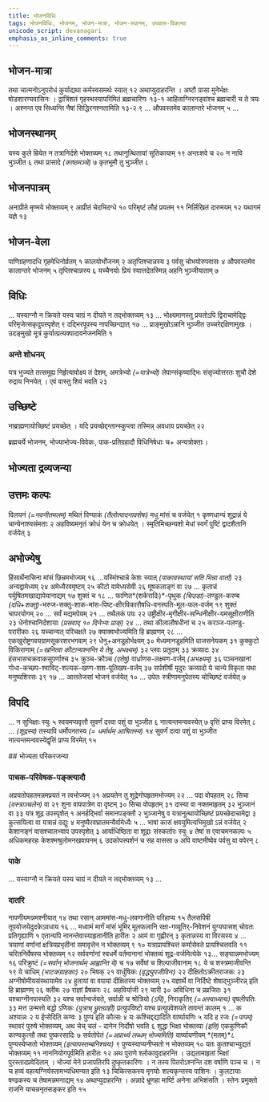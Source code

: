 ```yaml
---
title: भोजनविधिः
tags: भोजनविधिः, भोजनम्, भोजन-मात्रा, भोजन-स्थानम्, उपवास-विकल्पाः
unicode_script: devanagari
emphasis_as_inline_comments: true
---
```

## भोजन-मात्रा
तथा चात्मनोऽनुपरोधं कुर्याद्यथा कर्मस्वसमर्थः स्यात् १२ अथाप्युदाहरन्ति । अष्टौ ग्रासा मुनेर्भक्षः षोडशारण्यवासिनः । द्वात्रिंशतं गृहस्थस्यापरिमितं ब्रह्मचारिणः १३-१ आहिताग्निरनड्वांश्च ब्रह्मचारी च ते त्रयः । अश्नन्त एव सिध्यन्ति नैषां सिद्धिरनश्नतामिति १३-२ ९ …  औपवस्तमेव कालान्तरे भोजनम् ५ …

## भोजनस्थानम्
यस्य कुले म्रियेत न तत्रानिर्दशे भोक्तव्यम् १८ तथानुत्थितायां सूतिकायाम् १९ अन्तःशवे च २० न नावि भुञ्जीत ६ तथा प्रासादे *(काष्ठमञ्चे)* ७ कृतभूमौ तु भुञ्जीत ८ 

## भोजनपात्रम्
अनाप्रीते मृण्मये भोक्तव्यम् ९ आप्रीतं चेदभिदग्धे १० परिमृष्टं लौहं प्रयतम् ११ निर्लिखितं दारुमयम् १२ यथागमं यज्ञे १३ 

## भोजन-वेला
पाणिग्रहणादधि गृहमेधिनोर्व्रतम् १ कालयोर्भोजनम् २ अतृप्तिश्चान्नस्य ३ पर्वसु चोभयोरुपवासः ४ औपवस्तमेव कालान्तरे भोजनम् ५ तृप्तिश्चान्नस्य ६ यच्चैनयोः प्रियं स्यात्तदेतस्मिन्न् अहनि भुञ्जीयाताम् ७

## विधिः
… यस्याग्नौ न क्रियते यस्य चाग्रं न दीयते न तद्भोक्तव्यम् १३ … भोक्ष्यमाणस्तु प्रयतोऽपि द्विराचामेद्द्विः परिमृजेत्सकृदुपस्पृशेत् ९ दद्भिरपूपस्य नापच्छिन्द्यात् १७ … प्राङ्मुखोऽन्नानि भुञ्जीत उच्चरेद्दक्षिणामुखः । उदङ्मुखो मूत्रं कुर्यात्प्रत्यक्पादावनेजनमिति १

### अन्ते शोधनम्
यत्र भुज्यते तत्समूह्य निर्हृत्यावोक्ष्य तं देशम्, अमत्रेभ्यो *(=पात्रेभ्यो)* लेपान्संकृष्याद्भिः संसृज्योत्तरतः शुचौ देशे रुद्राय निनयेत् । एवं वास्तु शिवं भवति २३

## उच्छिष्टे
नाब्राह्मणायोच्छिष्टं प्रयच्छेत् । यदि प्रयच्छेद्दन्तान्स्कुप्त्वा तस्मिन्न् अवधाय प्रयच्छेत् २२

ब्रह्मचर्ये भोजनम्, भोज्याभोज्य-विवेकः, पाक-प्रतिग्रहादौ विधिनिषेधाः च+ अन्यत्रोक्ताः। 

## भोज्यता द्रव्यजन्या
## उत्तमः कल्पः
विलयनं *(=नवनीतमलम्)* मथितं पिण्याकं *(तैलोत्पादनावशेषः)* मधु मांसं च वर्जयेत् १ कृष्णधान्यं शूद्रान्नं ये चान्येनाश्यसंमताः २ अहविष्यमनृतं क्रोधं येन च क्रोधयेत् । स्मृतिमिच्छन्यशो मेधां स्वर्गं पुष्टिं द्वादशैतानि वर्जयेत् ३ 

## अभोज्येषु
हिंसार्थेनासिना मांसं छिन्नमभोज्यम् १६ …यस्मिंश्चान्ने केशः स्यात् *(पाकावस्थायां सति भिन्ना वार्ता)* २३ अन्यद्वामेध्यम् २४  अमेध्यैरवमृष्टम् २५ कीटो वामेध्यसेवी २६ मूषकलाङ्गं वा २७ … कृतान्नं पर्युषितमखाद्यापेयानाद्यम् १७ शुक्तं च १८ … फाणित*(शर्करादिः)*-पृथुक *(चिउडा)*-तण्डुल-करम्ब *(दधि+शक्तु)*-भरुज-सक्तु-शाक-मांस-पिष्ट-क्षीरविकारौषधि-वनस्पति-मूल-फल-वर्जम् १९ शुक्तं चापरयोगम् २० … सर्वं मद्यमपेयम् २१ … तथैलकं पयः २२ उष्ट्रीक्षीर-मृगीक्षीर-सन्धिनीक्षीर-यमसूक्षीराणीति २३ धेनोश्चानिर्दशायाः *(प्रसवाद् १० दिनेभ्यः प्राक्)* २४ … तथा कीलालौषधीनां च २५ करञ्ज-पलण्डु-परारीकाः २६ यच्चान्यत् परिचक्षते २७ क्याक्वभोज्यमिति हि ब्राह्मणम् २८ …एकखुरोष्ट्रगवयग्रामसूकरशरभगवाम् २९ धेनु+अनडुहोर्भक्ष्यम् ३० मेध्यमानडुहमिति वाजसनेयकम् ३१ कुक्कुटो विकिराणाम् *(=खनित्वा कीटान्यश्नन्ति ये तेषु, अभक्ष्यम्)* ३२ प्लवः प्रतुदाम् ३३ क्रव्यादः ३४  हंसभासचक्रवाकसुपर्णाश्च ३५ क्रुञ्च-क्रौञ्च *(एतेषु)* वार्ध्राणस-लक्ष्मण-वर्जम् *(अभक्ष्यम्)* ३६ पञ्चनखानां गोधा-कच्छप-श्वाविट्-शल्यक-खण्ग-शश-पूतिखष-वर्जम् ३७ सर्पशीर्षी मृदुरः क्रव्यादो ये चान्ये विकृता यथा मनुष्यशिरसः ३९ १७ … आत्ततेजसां भोजनं वर्जयेत् १० … उपेतः स्त्रीणामनुपेतस्य चोच्छिष्टं वर्जयेत् ७ 

## विपदि
 … न सुभिक्षाः स्युः ५ स्वयमप्यवृत्तौ सुवर्णं दत्त्वा पशुं वा भुञ्जीत ६ नात्यन्तमन्ववस्येत् ७ वृत्तिं प्राप्य विरमेत् ८ … *(शूद्रस्य)* तस्यापि धर्मोपनतस्य *(= धर्मार्थम् आश्रितस्य)* १४  सुवर्णं दत्वा पशुं वा भुञ्जीत नात्यन्तमन्ववस्येद्वृत्तिं प्राप्य विरमेत् १५ 


##‌ भोज्यता परिकरजन्या
### पाचक-परिवेषक-पङ्क्त्यादौ
 अप्रयतोपहतमन्नमप्रयतं न त्वभोज्यम् २१ अप्रयतेन तु शूद्रेणोपहृतमभोज्यम् २२ … पदा वोपहतम् २८ सिचा *(वस्त्राञ्चलेन)* वा २९ शुना वापपात्रेण वा दृष्टम् ३० सिचा वोपहृतम् ३१ दास्या वा नक्तमाहृतम् ३२ भुञ्जानं वा ३३ यत्र शूद्र उपस्पृशेत् १ अनर्हद्भिर्वा समानपङ्क्तौ २ भुञ्जानेषु व यत्रानूत्थायोच्छिष्टं प्रयच्छेदाचामेद्वा ३ कुत्सयित्वा वा यत्रान्नं दद्युः ४ मनुष्यैरवघ्रातमन्यैर्वामेध्यैः ५ … भाषां कासं क्षवयुमित्यभिमुखो ऽन्नं वर्जयेत् २ केशानङ्गं वासश्चालभ्याप उपस्पृशेत् ३ आर्याधिष्ठिता वा शूद्राः संस्कर्तारः स्युः ४ तेषां स एवाचमनकल्पः ५ अधिकमहरहः केशश्मश्रुलोमनखवापनम् ६ उदकोपस्पर्शनं च सह वाससा ७ अपि वाष्टमीष्वेव पर्वसु वा वपेरन् ८ 

### पाके
… यस्याग्नौ न क्रियते यस्य चाग्रं न दीयते न तद्भोक्तव्यम् १३ … 

### दातरि
नापणीयमन्नमश्नीयात् १४ तथा रसान् आममांस-मधु-लवणानीति परिहाप्य १५ तैलसर्पिषी तूपयोजयेदुदकेऽवधाय १६ … मध्वामं मार्गं मांसं भूमिर् मूलफलानि रक्षा-गव्यूतिर्-निवेशनं युग्यघासश् चोग्रतः प्रतिगृह्याणि १ एतान्यपि नानन्तेवास्याहृतानीति हारीतः २ आमं वा गृह्णीरन् ३ कृतान्नस्य वा विरसस्य ४ … त्रयाणां वर्णानां क्षत्रियप्रभृतीनां समावृत्तेन न भोक्तव्यम् ९ १० यत्राप्रायश्चित्तं कर्मासेवते प्रायश्चित्तवति ११ चरितनिर्वेषस्य भोक्तव्यम् १२ सर्ववर्णानां स्वधर्मे वर्तमानानां भोक्तव्यं शूद्र-वर्जमित्येके १३… सङ्घान्नमभोज्यम् १६ परिक्रुष्टं *(=सर्वान् भोजनार्थम् आह्वान्ति ये)* च १७ सर्वेषां च शिल्पाजीवानाम् १८ ये च शस्त्रमाजीवन्ति १९ ये चाधिम् *(भाटकग्राहकाः)* २० भिषक् २१ वार्धुषिकः *(वृद्ध्युपजीविनः)* २२ दीक्षितोऽक्रीतराजकः २३ अग्नीषोमीयसंस्थायामेव २४ हुतायां वा वपायां दीक्षितस्य भोक्तव्यम् २५ यज्ञार्थे वा निर्दिष्टे शेषाद्भुञ्जीरन्न् इति हि ब्राह्मणम् २६ क्लीबः २७ राज्ञां प्रैषकरः २८ अहविर्याजी २९ चारी ३० अविधिना च प्रव्रजितः ३१ यश्चाग्नीनपास्यति ३२ यश्च सर्वान्वर्जयते, सर्वान्नी च श्रोत्रियो *(ऽपि)*, निराकृतिर् *(=अस्वाध्यायः)* वृषलीपतिः ३३ मत्त उन्मत्तो बद्धो ऽणिकः *(पुत्राच् छ्रुतग्राही)* प्रत्युपविष्टो यश्च प्रत्युपवेशयते तावन्तं कालम् १ … 
क अश्यान्नः २ य ईप्सेदिति कण्वः ३ पुण्य इति कौत्सः ४ यः कश्चिद्दद्यादिति वार्ष्यायणिः ५ यदि ह रजः *(=पापम्)* स्थावरं पुरुषे भोक्तव्यम्, अथ चेच् चलं - दानेन निर्दोषो भवति ६ शुद्धा भिक्षा भोक्तव्या *(इति)* एककुणिकौ काण्वकुत्सौ तथा पुष्करसादिः ७ सर्वतोपेतं *(=अप्रार्थ्य लब्धम् भोज्यमिति)* वार्ष्यायणीयम्  *(मतम्)*८  पुण्यस्येप्सतो भोक्तव्यम् *(इत्यापस्तम्बनिश्चयः)* ९ पुण्यस्याप्यनीप्सतो न भोक्तव्यम् १०  यतः कुतश्चाभ्युद्यतं भोक्तव्यम् ११  नाननियोगपूर्वमिति हारीतः १२ अथ पुराणे श्लोकावुदाहरन्ति । उद्यतामाहृतां भिक्षां पुरस्तादप्रवेदिताम् । भोज्यां मेने प्रजापतिरपि दुष्कृतकारिणः । न तस्य पितरोऽश्नन्ति दश वर्षाणि पञ्च च । न च हव्यं वहत्यग्निर्यस्तामभ्यधिमन्यत इति १३ चिकित्सकस्य मृगयोः शल्यकृन्तस्य पाशिनः । कुलटायाः षण्ढकस्य च तेषामन्नमनाद्यम् १४ अथाप्युदाहरन्ति । अन्नादे भ्रूणहा मार्ष्टि अनेना अभिशंसति । स्तेनः प्रमुक्तो राजनि याचन्ननृतसङ्कर इति १५


